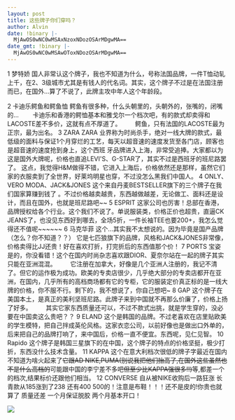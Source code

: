 ```yaml
---
layout: post
title: 这些牌子你们穿吗？
author: Alvin
date: !binary |-
  MjAwOS0wNC0wMSAxNzoxNDozOSArMDgwMA==
date_gmt: !binary |-
  MjAwOS0wNC0wMSAwOToxNDozOSArMDgwMA==
---
```

1 梦特娇 
国人非常认这个牌子，我也不知道为什么，号称法国品牌，一件T恤动轧上千，在2、3级城市尤其是有钱人的代名词。其实，这个牌子不过是在法国注册而已，在国外...算了不说了，此牌主攻中年人这个年龄段。 

2 卡迪乐鳄鱼和鳄鱼恤 
鳄鱼有很多种，什么头朝里的，头朝外的，张嘴的，闭嘴的... 
　　卡迪乐和香港的鳄恤基本和雅戈尔一个档次吧，有的款式却卖得和LACOSTE差不多价，这就有点不厚道了。 
　　鳄鱼，只有法国的LACOSTE最为正宗，最为出名。 
3 ZARA 
ZARA 业界称为时尚杀手，绝对一线大牌的款式，最低级的面料与保证1个月穿烂的工艺，每天以超音速的速度发货至各门店，顾客也是超音速的速度抢到身上，这个西班 牙品牌进入上海，非常受追捧。大家都以为这是国外大牌呢，价格也直追LEVI'S、G-STAR了，其实不过是西班牙的班尼路罢了。 
这点，我觉得H&M做得不错，它进入上海后，价格依然还是那样，虽然它们家的衣服卖到了全世界，好莱坞明星也穿，不过没怎么黑我们中国人。 
4 ONLY、 VERO MODA、JACK&JONES 
这个来自丹麦BESTSELLER旗下的三个牌子在我们国家算赚到钱了 。不过价格越卖越贵，东西越做越差，无论做工、面料还是设计，而且在国外，也就是班尼路吧~~ 
5 ESPRIT 
这家公司也厉害！总部在香港，品牌授权给各个行业。这个我们不说了。单说服装类，价格正价也超贵，直逼CK JEANS了，也没见东西好到哪去，全场5折，一件长袖TEE也要200+，我怎么觉得还不值呢~~~~~~ 
6 马克华菲 
这个...其实我不太想说的。因为毕竟是国产品牌（怎么？你不知道？？） 
它是七匹狼旗下的品牌，风格和JACK&JONES非常像，价格卖得比JJ还贵！好在喜欢打折，打完折后的东西值那个价！ 
7 PORTS 宝姿 
是的，你没看错！这个在国内时尚杂志喜欢跟DIOR、夏奈尔站在一起的牌子其实只能在亚洲混混。 
　　它注册在加拿大，好像是几个亚洲人注册的，我记不清了。但它的运作极为成功。欧美的专卖店很少，几乎绝大部分的专卖店都开在亚洲，在国内，几乎所有的高档商场都有它的专柜，它的服装定价真正标的是一线大牌的价格，你不服不行。剩下的，我不想说了，你自己想吧~ 
8 GAP 
这个牌子在美国本土，是真正的美利坚班尼路。此牌子来到中国就不再那么价廉了，价格上扬了好多。 
　　其实它家东西质量还可以，不过不款式出挑，就是学生穿的，没必要在中国卖这么贵吧？？ 
9 ELAND 
这个是韩国的品牌。不过老喜欢在店里贴欧美的学生模特，把自己拌成英伦风格。这家衣恋公司，以前好像也是做出口外单的，后来把自己的品牌打响了，来中国后，价格一直不便宜。东西呢，见仁见智。 
10 Rapido 
这个牌子是韩国三星旗下的在中国，这个牌子的特点的价格坚挺，极少打折，东西没什么技术含量。 
11 KAPPA 
这个在意大利档次很低的牌子字最近在国内不知道为啥火起来了~~它跟AD NIKE,PUMA(别说我把他们抬高了,在国外这些虽然也不是什么高档的~~可能跟中国的李宁差不多吧~~但至少比KAPPA强很多!!)~~等,都差一个的档次,结果标价还跟他们相当。 
12 CONVERSE 
自从被NIKE收购后一路狂涨 长青款从185涨到了238 还有400 500的！注意是布鞋！！！还不是皮的!你贵也就算了 质量还差 一个月保证脱胶 两个月基本开口！

<div class="zemanta-pixie"><img class="zemanta-pixie-img" src="http://img.zemanta.com/pixy.gif?x-id=711569e6-cd33-89ef-84c5-f2c3bab9bd8a" /></div>
